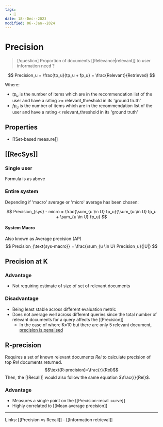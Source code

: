 ```yaml
---
tags:
  - 🌱
date: 18--Dec--2023
modified: 06--Jan--2024
---
```

# Precision
> [!question] Proportion of documents [[Relevance|relevant]] to user information need ?

$$
Precision_u = \frac{tp_u}{tp_u + fp_u}
= \frac{Relevant}{Retrieved}
$$

Where:
- $tp_u$ is the number of items which are in the recommendation list of the user and have a rating >= relevant_threshold in its 'ground truth'
- $fp_u$ is the number of items which are in the recommendation list of the user and have a rating < relevant_threshold in its 'ground truth'
## Properties
- [[Set-based measure]]
## [[RecSys]]
### Single user
Formula is as above
### Entire system
Depending if 'macro' average or 'micro' average has been chosen:

$$ 
Precision_{sys} - micro = \frac{\sum_{u \in U} tp_u}{\sum_{u \in U} tp_u + \sum_{u \in U} fp_u}
$$
#### System Macro
Also known as Average precision (AP)
$$
Precision_{\text{sys-macro}} = \frac{\sum_{u \in U} Precision_u}{|U|}
$$
## Precision at K
### Advantage 
- Not requiring estimate of size of set of relevant documents 
### Disadvantage
- Being least stable across different evaluation metric
- Does not average well across different queries since the total number of relevant documents for a query affects the [[Precision]]
    - In the case of where K=10 but there are only 5 relevant document, [precision is penalised](https://stackoverflow.com/questions/46374405/precision-at-k-when-fewer-than-k-documents-are-retrieved)
## R-precision
Requires a set of known relevant documents $Rel$ to calculate precision of top $Rel$ documents returned.
$$\text{R-precision}=\frac{r}{Rel}$$
Then, the [[Recall]] would also follow the same equation $\frac{r}{Rel}$.
### Advantage
- Measures a single point on the [[Precision-recall curve]]
- Highly correlated to [[Mean average precision]]

---
Links: [[Precision vs Recall]] - [[Information retrieval]]
